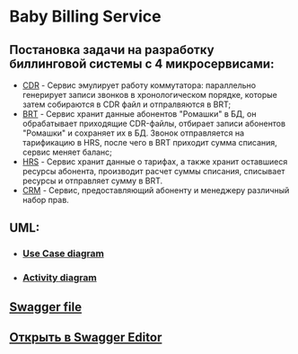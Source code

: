 # Baby Billing Service
## Постановка задачи на разработку биллинговой системы с 4 микросервисами:
  * [CDR](https://github.com/vldmrmm/nexign-bootcamp-billing/blob/main/Services/CDR.pdf) - Сервис эмулирует работу коммутатора: параллельно генерирует записи звонков в хронологическом порядке, которые затем собираются в CDR файл и отпралвяются в BRT;
  * [BRT](https://github.com/vldmrmm/nexign-bootcamp-billing/blob/main/Services/BRT.pdf) - Сервис хранит данные абонентов "Ромашки" в БД, он обрабатывает приходящие CDR-файлы, отбирает записи абонентов "Ромашки" и сохраняет их в БД. Звонок отправляется на тарификацию в HRS, после чего в BRT приходит сумма списания, сервис меняет баланс;
  * [HRS](https://github.com/vldmrmm/nexign-bootcamp-billing/blob/main/Services/HRS.pdf) - Сервис хранит данные о тарифах, а также хранит оставшиеся ресурсы абонента, производит расчет суммы списания, списывает ресурсы и отправляет сумму в BRT.
  * [CRM](https://github.com/vldmrmm/nexign-bootcamp-billing/blob/main/Services/CRM.pdf) - Сервис, предоставляющий абоненту и менеджеру различный набор прав.

## UML:

* ### [Use Case diagram](https://github.com/vldmrmm/nexign-bootcamp-billing/blob/main/UML/Use%20Case.png)

* ### [Activity diagram](https://github.com/vldmrmm/nexign-bootcamp-billing/blob/main/UML/activity.svg)


## [Swagger file](https://github.com/vldmrmm/nexign-bootcamp-billing/blob/main/vldmrmm-CRM-v1-resolved.yaml)

## [Открыть в Swagger Editor](https://editor.swagger.io/?url=https://raw.githubusercontent.com/vldmrmm/nexign-bootcamp-billing/blob/main/vldmrmm-CRM-v1-resolved.yaml)

